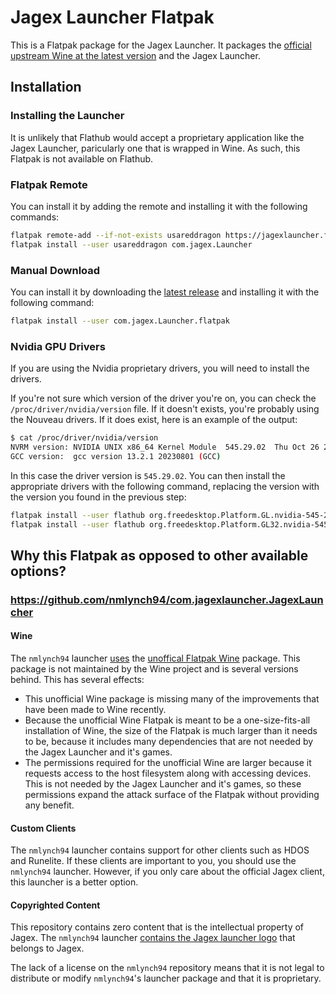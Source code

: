 # Jagex Launcher Flatpak

This is a Flatpak package for the Jagex Launcher. It packages the [official upstream Wine at the latest version](#why-this-flatpak-as-opposed-to-other-available-options) and the Jagex Launcher.

## Installation

### Installing the Launcher

It is unlikely that Flathub would accept a proprietary application like the Jagex Launcher, paricularly one that is wrapped in Wine. As such, this Flatpak is not available on Flathub.

### Flatpak Remote

You can install it by adding the remote and installing it with the following commands:

```bash
flatpak remote-add --if-not-exists usareddragon https://jagexlauncher.flatpak.mcswain.dev/.flatpakrepo
flatpak install --user usareddragon com.jagex.Launcher
```

### Manual Download

You can install it by downloading the [latest release](https://github.com/USA-RedDragon/jagex-launcher-flatpak/releases/latest) and installing it with the following command:

```bash
flatpak install --user com.jagex.Launcher.flatpak
```

### Nvidia GPU Drivers

If you are using the Nvidia proprietary drivers, you will need to install the drivers.

If you're not sure which version of the driver you're on, you can check the `/proc/driver/nvidia/version` file. If it doesn't exists, you're probably using the Nouveau drivers. If it does exist, here is an example of the output:

```bash
$ cat /proc/driver/nvidia/version
NVRM version: NVIDIA UNIX x86_64 Kernel Module  545.29.02  Thu Oct 26 21:21:38 UTC 2023
GCC version:  gcc version 13.2.1 20230801 (GCC)
```

In this case the driver version is `545.29.02`. You can then install the appropriate drivers with the following command, replacing the version with the version you found in the previous step:

```bash
flatpak install --user flathub org.freedesktop.Platform.GL.nvidia-545-29-02/x86_64
flatpak install --user flathub org.freedesktop.Platform.GL32.nvidia-545-29-02/x86_64
```

## Why this Flatpak as opposed to other available options?

### <https://github.com/nmlynch94/com.jagexlauncher.JagexLauncher>

#### Wine

The `nmlynch94` launcher [uses](https://github.com/nmlynch94/com.jagexlauncher.JagexLauncher/blob/6e1b5bf4c78b707bcb15d6f85d8b48e0337b7525/com.jagex.Launcher.yml#L21-L23) the [unoffical Flatpak Wine](https://github.com/flathub/org.winehq.Wine) package. This package is not maintained by the Wine project and is several versions behind. This has several effects:

- This unofficial Wine package is missing many of the improvements that have been made to Wine recently.
- Because the unofficial Wine Flatpak is meant to be a one-size-fits-all installation of Wine, the size of the Flatpak is much larger than it needs to be, because it includes many dependencies that are not needed by the Jagex Launcher and it's games.
- The permissions required for the unofficial Wine are larger because it requests access to the host filesystem along with accessing devices. This is not needed by the Jagex Launcher and it's games, so these permissions expand the attack surface of the Flatpak without providing any benefit.

#### Custom Clients

The `nmlynch94` launcher contains support for other clients such as HDOS and Runelite. If these clients are important to you, you should use the `nmlynch94` launcher. However, if you only care about the official Jagex client, this launcher is a better option.

#### Copyrighted Content

This repository contains zero content that is the intellectual property of Jagex. The `nmlynch94` launcher [contains the Jagex launcher logo](https://github.com/nmlynch94/com.jagexlauncher.JagexLauncher/blob/6e1b5bf4c78b707bcb15d6f85d8b48e0337b7525/icons/512/512.png) that belongs to Jagex.

The lack of a license on the `nmlynch94` repository means that it is not legal to distribute or modify `nmlynch94`'s launcher package and that it is proprietary.
